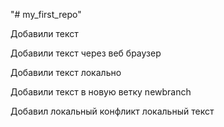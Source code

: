 "# my_first_repo"  


Добавили текст


Добавили текст через веб браузер


Добавили текст локально


Добавили текст в новую ветку newbranch


Добавил локальный конфликт локальный текст
